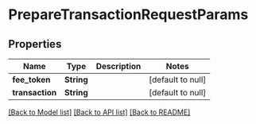 # PrepareTransactionRequestParams
## Properties

| Name | Type | Description | Notes |
|------------ | ------------- | ------------- | -------------|
| **fee\_token** | **String** |  | [default to null] |
| **transaction** | **String** |  | [default to null] |

[[Back to Model list]](../README.md#documentation-for-models) [[Back to API list]](../README.md#documentation-for-api-endpoints) [[Back to README]](../README.md)

